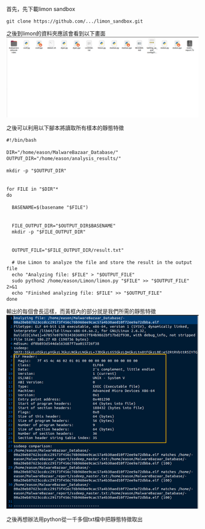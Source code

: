首先，先下載limon sandbox
```
git clone https://github.com/.../limon_sandbox.git
```
之後到limon的資料夾應該會看到以下畫面
![](https://github.com/Potassium-chromate/COMPUTER-PROJECT-DESIGN/blob/main/picture/limon.png)


之後可以利用以下腳本將讀取所有樣本的靜態特徵
```
#!/bin/bash

DIR="/home/eason/MalwareBazaar_Database/"
OUTPUT_DIR="/home/eason/analysis_results/"

mkdir -p "$OUTPUT_DIR"


for FILE in "$DIR"*
do

  BASENAME=$(basename "$FILE")
  

  FILE_OUTPUT_DIR="$OUTPUT_DIR$BASENAME"
  mkdir -p "$FILE_OUTPUT_DIR"

  
  OUTPUT_FILE="$FILE_OUTPUT_DIR/result.txt"

  # Use Limon to analyze the file and store the result in the output file
  echo "Analyzing file: $FILE" > "$OUTPUT_FILE"
  sudo python2 /home/eason/Limon/limon.py "$FILE" >> "$OUTPUT_FILE" 2>&1
  echo "Finished analyzing file: $FILE" >> "$OUTPUT_FILE"
done

```

輸出的每個會長這樣，而黃框內的部分就是我們所需的靜態特徵
![](https://github.com/Potassium-chromate/COMPUTER-PROJECT-DESIGN/blob/main/picture/static.png)

之後再想辦法用python從一千多個txt檔中把靜態特徵取出
